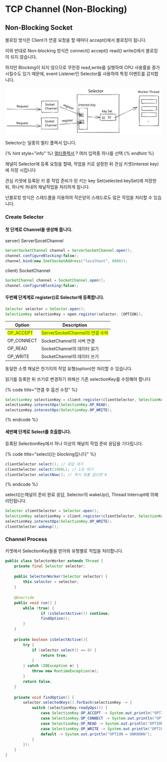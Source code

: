 # TCP Channel (Non-Blocking)

## Non-Blocking Socket

블로킹 방식은 Client가 연결 요청을 할 때마다 accept()에서 블로킹이 됩니다.

이와 반대로 Non-blocking 방식은 connect() accept() read() write()에서 블로킹이 되지 않습니다.



하지만 Blocking이 되지 않으므로 무한정 read,write를 실행하여 CPU 사용률을 증가 시킬수도 있기 때문에, event Listener인 Selector를 사용하여 특정 이벤트를 감지합니다.

<img src="../../../../.gitbook/assets/file.drawing (1) (7).svg" alt="Selector Architecture" class="gitbook-drawing">

Selector는 일종의 멀티 플렉서 입니다.

{% hint style="info" %}
[멀티플렉서](https://ko.wikipedia.org/wiki/%EB%A9%80%ED%8B%B0%ED%94%8C%EB%A0%89%EC%84%9C) ?  여러 입력중 하나를 선택
{% endhint %}

채널이 Selector에 등록 요청을 할때, 작업을 키로 설정한 뒤 관심 키셋(interest key)에 저장 시킵니다

관심 키셋에 등록된 키 중 작업 준비가 된 키는 key Set(selected keySet)에 저장한 뒤, 하나씩 꺼내어 채널작업을 처리하게 됩니다.

넌블로킹 방식은 스레드풀을 이용하여 적은양의 스레드로도 많은 작업을 처리할 수 있습니다.



### Create Selector

#### 첫 단계로 Channel을 생성해 줍니다.

server) ServerSocetChannel

```java
ServerSocketChannel channel = ServerSocketChannel.open();
channel.configureBlocking(false);
channel.bind(new InetSocketAddress("localhost", 8080));
```

client) SocketChannel

```java
SocketChannel channel = SocketChannel.open();
channel.configureBlocking(false);
```

#### 두번째 단계계로 register()로 Selector에 등록합니다.

```java
Selector selector = Selector.open();
SelectionKey selectionKey = open.register(selector, {OPTION});
```

| Option                                       | Description                                                  |
| -------------------------------------------- | ------------------------------------------------------------ |
| <mark style="color:green;">OP\_ACCEPT</mark> | <mark style="color:green;">ServerSocketChannel의 연결 수락</mark> |
| OP\_CONNECT                                  | SocketChannel의 서버 연결                                         |
| OP\_READ                                     | SocketChannel의 데이터 읽기                                        |
| OP\_WRITE                                    | SocketChannel의 데이터 쓰기                                        |

동일한 소켓 채널은 한가지의 작업 유형(option)만 처리할 수 있습니다.

읽기를 등록한 뒤 쓰기로 변경하기 위해선 기존 selectionKey를 수정해야 합니다

{% code title="연결 후 옵션 수정" %}
```java
SelectionKey selectionKey = client.register(clientSelector, SelectionKey.OP_CONNECT);
selectionKey.interestOps(SelectionKey.OP_READ);
selectionKey.interestOps(SelectionKey.OP_WRITE);
```
{% endcode %}

#### 세번째 단계로 Select를 호출합니다.

등록된 SelectionKey에서 하나 이상의 채널의 작업 준비 응답을 기다립니다.

{% code title="select()는 blocking입니다" %}
```java
clientSelector.select(); // 응답 대기
clientSelector.select(1000L); // 1초 대기
clientSelector.selectNow(); // 즉시 호출 없으면 0
```
{% endcode %}

select()는채널의 준비 완료 응답, Selector의 wakeUp(), Thread Interrupt에 의해 리턴됩니다.

```java
Selector clientSelector = Selector.open();
SelectionKey selectionKey = client.register(clientSelector, SelectionKey.OP_CONNECT);
selectionKey.interestOps(SelectionKey.OP_WRITE);
clientSelector.wakeup();
```



### Channel  Process

키셋에서 SelectionKey들을 받아와 유형별로 작업을 처리합니다.

```java
public class SelectorWorker extends Thread {
    private final Selector selector;

    public SelectorWorker(Selector selector) {
        this.selector = selector;
    }

    @Override
    public void run() {
        while (true) {
                if (isSelectActive()) continue;
                findOption();
        }
    }

    private boolean isSelectActive(){
        try {
            if (selector.select() == 0) {
                return true;
            }
        } catch (IOException e) {
            throw new RuntimeException(e);
        }
        return false;
    }

    private void findOption() {
        selector.selectedKeys().forEach(selectionKey -> {
            switch (selectionKey.readyOps()) {
                case SelectionKey.OP_ACCEPT -> System.out.println("OPTION = OP_ACCEPT");
                case SelectionKey.OP_CONNECT -> System.out.println("OPTION = OP_CONNECT");
                case SelectionKey.OP_READ -> System.out.println("OPTION = OP_READ");
                case SelectionKey.OP_WRITE -> System.out.println("OPTION = OP_WRITE");
                default -> System.out.println("OPTION = UNKNOWN");
            }
        });
    }
}
```
